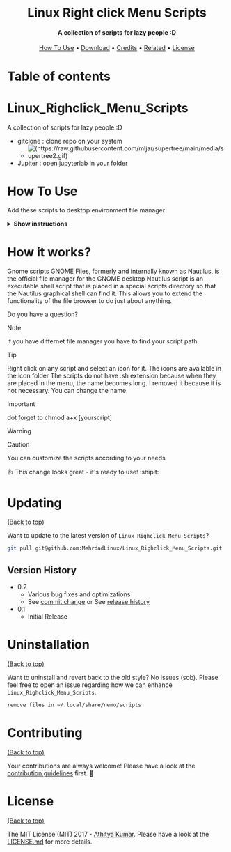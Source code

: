 
<h1 align="center">
  Linux Right click Menu Scripts
  <br>
</h1>

<h4 align="center">A collection of scripts for lazy people :D </h4>

<p align="center">
  <a href="#how-to-use">How To Use</a> •
  <a href="#download">Download</a> •
  <a href="#credits">Credits</a> •
  <a href="#related">Related</a> •
  <a href="#license">License</a>
</p>

# Table of contents

# Linux_Righclick_Menu_Scripts
A collection of scripts for lazy people :D
- gitclone : clone repo on your system
  - ![(https://raw.githubusercontent.com/mljar/supertree/main/media/supertree2.gif) ](https://raw.githubusercontent.com/MehrdadLinux/Linux_Righclick_Menu_Scripts/main/Doc/gitclone.gif)  
- Jupiter : open jupyterlab in your folder

# How To Use
Add these scripts to desktop environment file manager
<details><summary><b>Show instructions</b></summary>
    
  ```
 Nemo       ==>    ~/.local/share/nemo/scripts
 Nautilus   ==>   ~/.local/share/nautilus/scripts/
  ```

</details>


# How it works?
Gnome scripts
GNOME Files, formerly and internally known as Nautilus, is the official file manager for the GNOME desktop Nautilus script is an executable shell script that is placed in a special scripts directory so that the Nautilus graphical shell can find it. This allows you to extend the functionality of the file browser to do just about anything.
 
Do you have a question?


> [!NOTE]
> if you have differnet file manager you have to find your script path

> [!TIP]
> Right click on any script and select an icon for it. The icons are available in the icon folder
> The scripts do not have .sh extension because when they are placed in the menu, the name becomes long. I removed it because it is not necessary. You can change the name.

> [!IMPORTANT]
> dot forget to  chmod a+x [yourscript]

> [!WARNING]
> 

> [!CAUTION]
> You can customize the scripts according to your needs

:+1: This change looks great - it's ready to use! :shipit:

# Updating

[(Back to top)](#table-of-contents)

Want to update to the latest version of `Linux_Righclick_Menu_Scripts`?

```sh
git pull git@github.com:MehrdadLinux/Linux_Righclick_Menu_Scripts.git
```
## Version History

* 0.2
    * Various bug fixes and optimizations
    * See [commit change]() or See [release history]()
* 0.1
    * Initial Release
# Uninstallation

[(Back to top)](#table-of-contents)

Want to uninstall and revert back to the old style? No issues (sob). Please feel free to open an issue regarding how we can enhance `Linux_Righclick_Menu_Scripts`.

```sh
remove files in ~/.local/share/nemo/scripts
```

# Contributing

[(Back to top)](#table-of-contents)

Your contributions are always welcome! Please have a look at the [contribution guidelines](CONTRIBUTING.md) first. :tada:

# License

[(Back to top)](#table-of-contents)


The MIT License (MIT) 2017 - [Athitya Kumar](https://github.com/athityakumar/). Please have a look at the [LICENSE.md](LICENSE.md) for more details.
